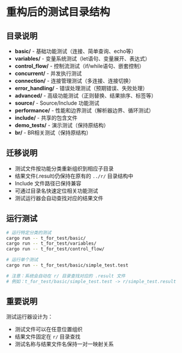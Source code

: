 # 重构后的测试目录结构

## 目录说明

- **basic/** - 基础功能测试（连接、简单查询、echo等）
- **variables/** - 变量系统测试（let语句、变量展开、表达式）
- **control_flow/** - 控制流测试（if/while语句、嵌套控制）
- **concurrent/** - 并发执行测试
- **connection/** - 连接管理测试（多连接、连接切换）
- **error_handling/** - 错误处理测试（预期错误、失败处理）
- **advanced/** - 高级功能测试（正则替换、结果排序、标签等）
- **source/** - Source/Include 功能测试
- **performance/** - 性能和边界测试（解析器边界、循环测试）
- **include/** - 共享的包含文件
- **demo_tests/** - 演示测试（保持原结构）
- **br/** - BR相关测试（保持原结构）

## 迁移说明

- 测试文件按功能分类重新组织到相应子目录
- 结果文件(.result)仍保持在原有的 `../r/` 目录结构中
- Include 文件路径已保持兼容
- 可通过目录名快速定位相关功能测试
- 测试运行器会自动查找对应的结果文件

## 运行测试

```bash
# 运行特定分类的测试
cargo run -- t_for_test/basic/
cargo run -- t_for_test/variables/
cargo run -- t_for_test/control_flow/

# 运行单个测试
cargo run -- t_for_test/basic/simple_test.test

# 注意：系统会自动在 r/ 目录查找对应的 .result 文件
# 例如：t_for_test/basic/simple_test.test -> r/simple_test.result
```

## 重要说明

测试运行器设计为：
- 测试文件可以在任意位置组织
- 结果文件固定在 `r/` 目录查找
- 测试名称与结果文件名保持一对一映射关系